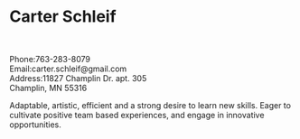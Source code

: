 <!DOCTYPE html>
<html>
  <head>
    <title>Carter Schleif Resume</title>
  </head>
  
  <body>
  <div>
    <h1><strong>Carter Schleif</strong></h1>
    <br />
      <p>Phone:763-283-8079<br />
      Email:carter.schleif@gmail.com<br />
      Address:11827 Champlin Dr. apt. 305<br />
      Champlin, MN 55316
    </p>
      <p>Adaptable, artistic, efficient and a strong desire to learn new skills. Eager to cultivate positive team based         experiences, and engage in innovative opportunities.
    </p>
  </div>
  
  
  
  
  
  
  
  
  
  </html>
